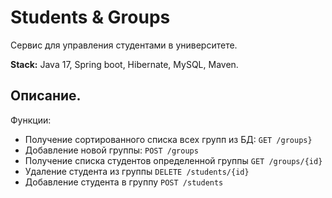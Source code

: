 # Students & Groups 
Сервис для управления студентами в университете.

**Stack:** Java 17, Spring boot, Hibernate, MySQL, Maven.
## Описание.
Функции:
- Получение сортированного списка всех групп из БД: `GET /groups}`
- Добавление новой группы: `POST /groups`
- Получение списка студентов определенной группы `GET /groups/{id}`
- Удаление студента из группы `DELETE /students/{id}`
- Добавление студента в группу `POST /students`
